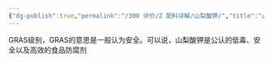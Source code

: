 ```yaml
---
{"dg-publish":true,"permalink":"/300 评价/Z 配料详解/山梨酸钾/","title":"山梨酸钾","created":"2024-01-25T18:45:04.000+08:00","updated":"2024-01-25T18:45:04.000+08:00"}
---
```



GRAS级别，GRAS的意思是一般认为安全。可以说，山梨酸钾是公认的低毒、安全以及高效的食品防腐剂
